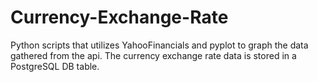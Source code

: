 # Currency-Exchange-Rate
Python scripts that utilizes YahooFinancials and pyplot to graph the data gathered from the api. The currency exchange rate data is stored in a PostgreSQL DB table.

